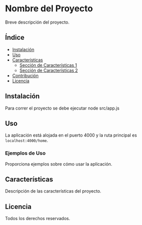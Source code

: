 # Nombre del Proyecto

Breve descripción del proyecto.

## Índice

- [Instalación](#instalación)
- [Uso](#uso)
- [Características](#características)
  - [Sección de Características 1](#sección-de-características-1)
  - [Sección de Características 2](#sección-de-características-2)
- [Contribución](#contribución)
- [Licencia](#licencia)

## Instalación

Para correr el proyecto se debe ejecutar node src/app.js

## Uso

La aplicación está alojada en el puerto 4000 y la ruta principal es `localhost:4000/home`.

### Ejemplos de Uso

Proporciona ejemplos sobre cómo usar la aplicación.

## Características

Descripción de las características del proyecto.

## Licencia

Todos los derechos reservados.
